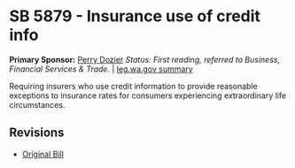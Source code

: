 # SB 5879 - Insurance use of credit info
**Primary Sponsor:** [Perry Dozier](/person/leg/perry.dozier.md)
*Status: First reading, referred to Business, Financial Services & Trade.* | [leg.wa.gov summary](https://app.leg.wa.gov/billsummary?BillNumber=5879&Year=2021)

Requiring insurers who use credit information to provide reasonable exceptions to insurance rates for consumers experiencing extraordinary life circumstances.

## Revisions
* [Original Bill](1/)